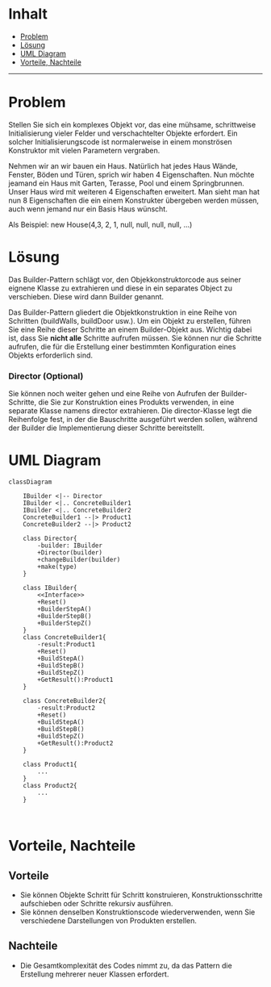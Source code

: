 # Inhalt 

- [Problem](#problem)
- [Lösung](#lösung)
- [UML Diagram](#uml-diagram)
- [Vorteile, Nachteile](#vorteile-nachteile)
  
---

# Problem
Stellen Sie sich ein komplexes Objekt vor, das eine mühsame, schrittweise Initialisierung vieler Felder und verschachtelter Objekte erfordert. Ein solcher Initialisierungscode ist normalerweise in einem monströsen Konstruktor mit vielen Parametern vergraben. 

Nehmen wir an wir bauen ein Haus. Natürlich hat jedes Haus Wände, Fenster, Böden und Türen, sprich wir haben 4 Eigenschaften. Nun möchte jeamand ein Haus mit Garten, Terasse, Pool und einem Springbrunnen. Unser Haus wird mit weiteren 4 Eigenschaften erweitert. Man sieht man hat nun 8 Eigenschaften die ein einem Konstrukter übergeben werden müssen, auch wenn jemand nur ein Basis Haus wünscht.

Als Beispiel: new House(4,3, 2, 1, null, null, null, null,  ...)

# Lösung
Das Builder-Pattern schlägt vor, den Objekkonstruktorcode aus seiner eignene Klasse zu extrahieren und diese in ein separates Object zu verschieben. Diese wird dann Builder genannt.

Das Builder-Pattern gliedert die Objektkonstruktion in eine Reihe von Schritten (buildWalls, buildDoor usw.). Um ein Objekt zu erstellen, führen Sie eine Reihe dieser Schritte an einem Builder-Objekt aus. Wichtig dabei ist, dass Sie **nicht alle** Schritte aufrufen müssen. Sie können nur die Schritte aufrufen, die für die Erstellung einer bestimmten Konfiguration eines Objekts erforderlich sind.

### Director (Optional)
Sie können noch weiter gehen und eine Reihe von Aufrufen der Builder-Schritte, die Sie zur Konstruktion eines Produkts verwenden, in eine separate Klasse namens director extrahieren. Die director-Klasse legt die Reihenfolge fest, in der die Bauschritte ausgeführt werden sollen, während der Builder die Implementierung dieser Schritte bereitstellt.


# UML Diagram

```mermaid
classDiagram

    IBuilder <|-- Director
    IBuilder <|.. ConcreteBuilder1
    IBuilder <|.. ConcreteBuilder2
    ConcreteBuilder1 --|> Product1
    ConcreteBuilder2 --|> Product2

    class Director{
        -builder: IBuilder
        +Director(builder)
        +changeBuilder(builder)
        +make(type)
    }

    class IBuilder{
        <<Interface>>
        +Reset()
        +BuilderStepA()
        +BuilderStepB()
        +BuilderStepZ()
    }
    class ConcreteBuilder1{
        -result:Product1
        +Reset()        
        +BuildStepA()
        +BuildStepB()
        +BuildStepZ()
        +GetResult():Product1
    }

    class ConcreteBuilder2{
        -result:Product2
        +Reset()
        +BuildStepA()
        +BuildStepB()
        +BuildStepZ()
        +GetResult():Product2
    }

    class Product1{
        ...
    }
    class Product2{
        ...
    }

    

```

# Vorteile, Nachteile 

## Vorteile
- Sie können Objekte Schritt für Schritt konstruieren, Konstruktionsschritte aufschieben oder Schritte rekursiv ausführen.
- Sie können denselben Konstruktionscode wiederverwenden, wenn Sie verschiedene Darstellungen von Produkten erstellen.

## Nachteile
- Die Gesamtkomplexität des Codes nimmt zu, da das Pattern die Erstellung mehrerer neuer Klassen erfordert.
